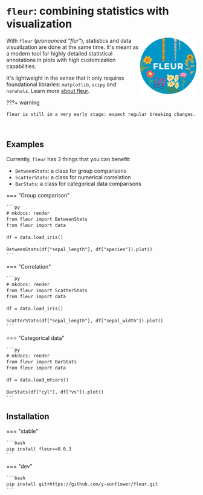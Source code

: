 # `fleur`: combining statistics with visualization

<img src="https://github.com/JosephBARBIERDARNAL/static/blob/main/python-libs/fleur/image.png?raw=true" alt="fleur logo" align="right" width="150px"/>

With `fleur` (_pronounced "flur"_), statistics and data visualization are done at the same time. It's meant as a modern tool for highly detailed statistical annotations in plots with high customization capabilities.

It's lightweight in the sense that it only requires foundational libraries: `matplotlib`, `scipy` and `narwhals`. Learn more [about fleur](./about.md).

???+ warning

    fleur is still in a very early stage: expect regular breaking changes.

<br>

## Examples

Currently, `fleur` has 3 things that you can benefit:

- `BetweenStats`: a class for group comparisons
- `ScatterStats`: a class for numerical correlation
- `BarStats`: a class for categorical data comparisons

=== "Group comparison"

    ```py
    # mkdocs: render
    from fleur import BetweenStats
    from fleur import data

    df = data.load_iris()

    BetweenStats(df["sepal_length"], df["species"]).plot()
    ```

=== "Correlation"

    ```py
    # mkdocs: render
    from fleur import ScatterStats
    from fleur import data

    df = data.load_iris()

    ScatterStats(df["sepal_length"], df["sepal_width"]).plot()
    ```

=== "Categorical data"

    ```py
    # mkdocs: render
    from fleur import BarStats
    from fleur import data

    df = data.load_mtcars()

    BarStats(df["cyl"], df["vs"]).plot()
    ```

## Installation

=== "stable"

    ```bash
    pip install fleur==0.0.3
    ```

=== "dev"

    ```bash
    pip install git+https://github.com/y-sunflower/fleur.git
    ```

<br><br>
